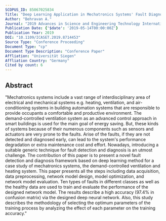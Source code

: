 ```yaml
---
SCOPUS_ID: 85067025834
Title: "Deep Learning Application in Mechatronics Systems' Fault Diagnosis, a Case Study of the Demand-Controlled Ventilation and Heating System"
Author: "Behravan A."
Journal: "2019 Advances in Science and Engineering Technology International Conferences, ASET 2019"
Publication Date: {'$date': '2019-05-14T00:00:00Z'}
Publication Year: 2019
DOI: "10.1109/ICASET.2019.8714453"
Source Type: "Conference Proceeding"
Document Type: "cp"
Document Type Description: "Conference Paper"
Affliation: "Universität Siegen"
Affliation Country: "Germany"
Cited by count: 6
---
```


## Abstract
"Mechatronics systems include a vast range of interdisciplinary area of electrical and mechanical systems e.g. heating, ventilation, and air-conditioning systems in building automation systems that are responsible to provide occupants a comfortable and productive environment. The demand-controlled ventilation system as an advanced control approach in smart buildings is used for the main goal of energy saving. But, these kinds of systems because of their numerous components such as sensors and actuators are very prone to the faults. Arise of the faults, if they are not detected and diagnosed early, can lead to the system's performance degradation or extra maintenance cost and effort. Nowadays, introducing a suitable generic technique for fault detection and diagnosis is an utmost challenge. The contribution of this paper is to present a novel fault detection and diagnosis framework based on deep learning method for a case study of mechatronics systems, the demand-controlled ventilation and heating system. This paper presents all the steps including data acquisition, data preprocessing, network model design, model optimization, and network model evaluation. Ten types of faults in different classes as well as the healthy data are used to train and evaluate the performance of the designed network model. The results describe a high accuracy (97.4% in confusion matrix) via the designed deep neural network. Also, this study describes the methodology of selecting the optimum parameters of the training process by analyzing the effect of each parameter on the training accuracy."
